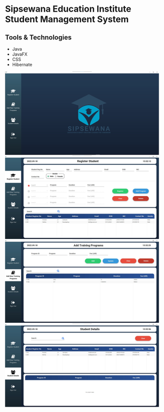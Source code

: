 # Sipsewana Education Institute Student Management System

## Tools & Technologies
* Java
* JavaFX
* CSS
* Hibernate

![First ui](screenshots/1.jpg)
![Register Student ui](screenshots/2.jpg)
![Add new Training Programs ui](screenshots/3.jpg)
![Student details ui](screenshots/4.jpg)